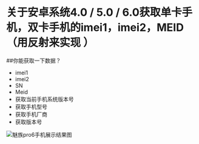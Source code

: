 关于安卓系统4.0 / 5.0 / 6.0获取单卡手机，双卡手机的imei1，imei2，MEID（用反射来实现 ）
================================================================================
##你能获取一下数据？

* imei1
* imei2
* SN
* Meid
* 获取当前手机系统版本号
* 获取手机型号
* 获取手机厂商
* 获取版本号

![魅族pro6手机展示结果图](http://m.qpic.cn/psb?/4ce3b0e3-a39d-46c8-9241-782be9fb45d1/Z280nLHPIZvhfmxA7f7FxUNC0F7d48FMVof7f8ySAGU!/b/dGcBAAAAAAAA&bo=gAJxBAAAAAARB8c!&rf=viewer_4)

